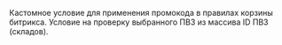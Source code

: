 Кастомное условие для применения промокода в правилах корзины битрикса.
Условие на проверку выбранного ПВЗ из массива ID ПВЗ (складов).
